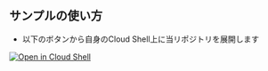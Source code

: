 ## サンプルの使い方

- 以下のボタンから自身のCloud Shell上に当リポジトリを展開します

[![Open in Cloud Shell](http://gstatic.com/cloudssh/images/open-btn.svg)](https://console.cloud.google.com/cloudshell/editor?cloudshell_git_repo=https%3A%2F%2Fgithub.com%2Fuse200371%2Fgke-training.git&cloudshell_tutorial=walkthroughtutorial.md)